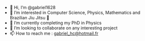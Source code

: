 - 👋 Hi, I’m @gabriel1628
- 👀 I’m interested in Computer Science, Physics, Mathematics and Brazilian Jiu Jitsu 👊
- 🌱 I’m currently completing my PhD in Physics
- 💞️ I’m looking to collaborate on any interesting project
- 📫 How to reach me : gabriel_hc@hotmail.fr

<!---
gabriel1628/gabriel1628 is a ✨ special ✨ repository because its `README.md` (this file) appears on your GitHub profile.
You can click the Preview link to take a look at your changes.
--->
